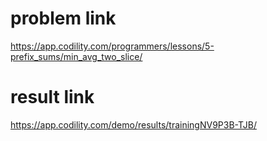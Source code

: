 problem link
=========
<https://app.codility.com/programmers/lessons/5-prefix_sums/min_avg_two_slice/>

result link
=======
<https://app.codility.com/demo/results/trainingNV9P3B-TJB/>